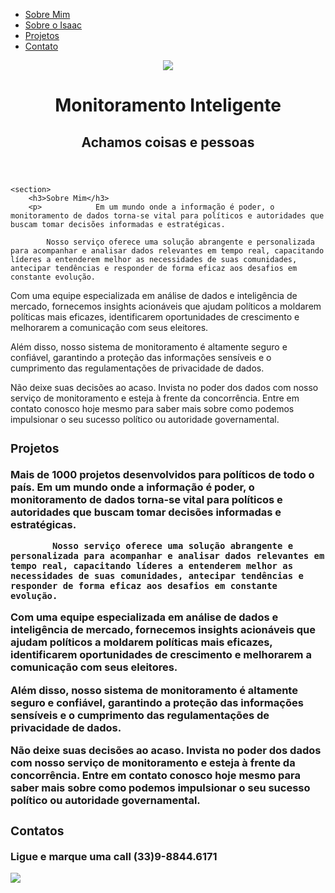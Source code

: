 

<!DOCTYPE html>
<html lang="en">
<head>
    <meta charset="UTF-8">
    <meta http-equiv="X-UA-Compatible" content="IE=edge">
    <meta name="viewport" content="width=device-width, initial-scale=1.0">
    <title>Fabrício</title>
    <link rel="stylesheet" href="index.css"    
</head>
<body>
<Nav>
    <ul>
        <li>
            <a href="index.html">Sobre Mim</a>
        </li>
        <li>
            <a href="Isaac.html">Sobre o Isaac</a>
        </li>
        <li>
            <a href="project.html">Projetos </a>
        </li>
        <li>
            <a href="contact.html">Contato</a>
        </li>
    </ul>
</Nav>
<header>
    <div class="center">
        <img src="./img/download.png"></img>    
    </div>
    <h1> Monitoramento Inteligente</h1>
    <h2> Achamos coisas e pessoas </h2>
</header>  

<main>
    
    <section>
        <h3>Sobre Mim</h3>
        <p>            Em um mundo onde a informação é poder, o monitoramento de dados torna-se vital para políticos e autoridades que buscam tomar decisões informadas e estratégicas. 
            
            Nosso serviço oferece uma solução abrangente e personalizada para acompanhar e analisar dados relevantes em tempo real, capacitando líderes a entenderem melhor as necessidades de suas comunidades, antecipar tendências e responder de forma eficaz aos desafios em constante evolução.

Com uma equipe especializada em análise de dados e inteligência de mercado, fornecemos insights acionáveis que ajudam políticos a moldarem políticas mais eficazes, identificarem oportunidades de crescimento e melhorarem a comunicação com seus eleitores. 

Além disso, nosso sistema de monitoramento é altamente seguro e confiável, garantindo a proteção das informações sensíveis e o cumprimento das regulamentações de privacidade de dados.

Não deixe suas decisões ao acaso. Invista no poder dos dados com nosso serviço de monitoramento e esteja à frente da concorrência. Entre em contato conosco hoje mesmo para saber mais sobre como podemos impulsionar o seu sucesso político ou autoridade governamental.        
        </p>
    </section>
    <section>
        <h3><Projetos>
        <h3> Projetos </h3>
        <p>Mais de 1000 projetos desenvolvidos para políticos de todo o país. Em um mundo onde a informação é poder, o monitoramento de dados torna-se vital para políticos e autoridades que buscam tomar decisões informadas e estratégicas. 
            
            Nosso serviço oferece uma solução abrangente e personalizada para acompanhar e analisar dados relevantes em tempo real, capacitando líderes a entenderem melhor as necessidades de suas comunidades, antecipar tendências e responder de forma eficaz aos desafios em constante evolução.

Com uma equipe especializada em análise de dados e inteligência de mercado, fornecemos insights acionáveis que ajudam políticos a moldarem políticas mais eficazes, identificarem oportunidades de crescimento e melhorarem a comunicação com seus eleitores. 

Além disso, nosso sistema de monitoramento é altamente seguro e confiável, garantindo a proteção das informações sensíveis e o cumprimento das regulamentações de privacidade de dados.

Não deixe suas decisões ao acaso. Invista no poder dos dados com nosso serviço de monitoramento e esteja à frente da concorrência. Entre em contato conosco hoje mesmo para saber mais sobre como podemos impulsionar o seu sucesso político ou autoridade governamental.                         
        </p>
    </section>
    <section>
        <h3><Projetos>
        <h3> Contatos </h3>
        <p> Ligue e marque uma call (33)9-8844.6171                
        </p>
    </section>    
</main>
<footer>
    <a>
        <img src="17224050992248"></img>
    </footer>
</body>
</html>

